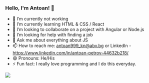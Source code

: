 ### Hello, I'm Antoan! 👋


- 🔭 I’m currently not working
- 🌱 I’m currently learning HTML & CSS / React
- 👯 I’m looking to collaborate on a project with Angular or Node.js
- 🤔 I’m looking for help with finding a job
- 💬 Ask me about everything about JS
- 📫 How to reach me: antoan999_kn@abv.bg or LinkedIn - https://www.linkedin.com/in/antoan-petrov-44632b218/
- 😄 Pronouns: He/His
- ⚡ Fun fact: I really love programming and I do this everyday.
<img src="https://github-readme-stats.vercel.app/api/top-langs/?username=antoanPetrov123&layout=compact">
